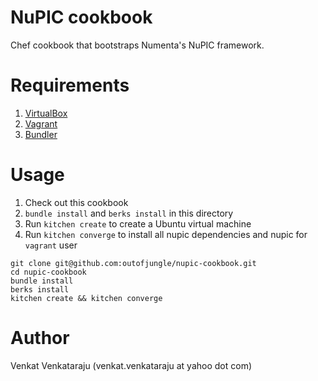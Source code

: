 # NuPIC cookbook

Chef cookbook that bootstraps Numenta's NuPIC framework. 

# Requirements

1. [VirtualBox](https://www.virtualbox.org)
2. [Vagrant](http://www.vagrantup.com/)
3. [Bundler](http://bundler.io/)

# Usage

1. Check out this cookbook
2. `bundle install` and `berks install` in this directory
3. Run `kitchen create` to create a Ubuntu virtual machine
4. Run `kitchen converge` to install all nupic dependencies and nupic for `vagrant` user

```
git clone git@github.com:outofjungle/nupic-cookbook.git
cd nupic-cookbook
bundle install
berks install
kitchen create && kitchen converge
```
# Author

Venkat Venkataraju (venkat.venkataraju at yahoo dot com)
